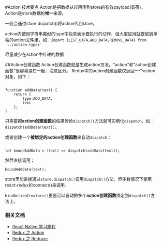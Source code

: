 #Action 技术要点
Action是把数据从应用传到store的有效payload(载荷)，Action是store数据的**唯一**来源。

一般会通过store.dispatch()将action传到store。

action内使用字符串类似的type字段来表示要执行的动作，但大型应用就要放到单独的action文件里，如：```import {LIST_DATA,ADD_DATA,REMOVE_DATA} from '../action-types'```

尽量减少在action中传递的数据

##Action创建函数
Action创建函数就是生成action方法，"action"和"action创建函数"很容易混在一起，注意区分。
Redux中的action创建函数仅返回一个action对象，如下：
<pre><code>
function addData(text) {
    return {
        type:ADD_DATA,
        text
    };
}
</code></pre>
只需要把**action创建函数**的结果传给```dispatch()```方法就可实例化```dispatch```，如：```dispatch(addData(text))```。

或者创建一个**被绑定的action创建函数**来自动```dispatch```：
<pre><code>
let boundAddData = (text) => dispatch(addData(text));
</code></pre>
然后直接调用：
<pre><code>boundAddData(text);</code></pre>

store里能直接通过`store.dispatch()`调用`dispatch()`方法，但多数情况下使用react-redux的connect()来调用。

`bindActionCreators()`更是可以自动把多个**action创建函数**绑定到`dispatch()`方法上。

### 相关文档
* [React Native 学习旅程](https://github.com/Kennytian/learning-react-native/blob/master/README.md)
* [Redux 之 Action](https://github.com/Kennytian/learning-react-native/blob/master/redux/action.md)
* [Redux 之 Reducer](https://github.com/Kennytian/learning-react-native/blob/master/redux/reducer.md)
